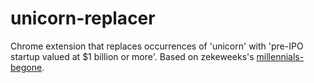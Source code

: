 unicorn-replacer
=============

Chrome extension that replaces occurrences of 'unicorn' with 'pre-IPO startup valued at $1 billion or more'.
Based on zekeweeks's [millennials-begone](https://github.com/zekeweeks/millennials-begone).
